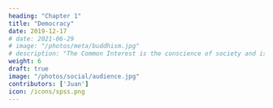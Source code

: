 ```yaml
---
heading: "Chapter 1"
title: "Democracy"
date: 2019-12-17
# date: 2021-06-29
# image: "/photos/meta/buddhism.jpg"
# description: "The Common Interest is the conscience of society and is part of bhagavad dharma (human dharma)"
weight: 6
draft: true
image: "/photos/social/audience.jpg"
contributors: ['Juan']
icon: /icons/spss.png
---
```

